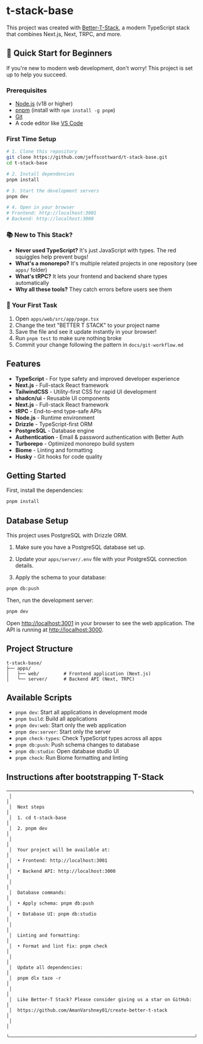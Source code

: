 # t-stack-base

This project was created with [Better-T-Stack](https://github.com/AmanVarshney01/create-better-t-stack), a modern TypeScript stack that combines Next.js, Next, TRPC, and more.

## 🚀 Quick Start for Beginners

If you're new to modern web development, don't worry! This project is set up to help you succeed.

### Prerequisites
- [Node.js](https://nodejs.org/) (v18 or higher)
- [pnpm](https://pnpm.io/installation) (install with `npm install -g pnpm`)
- [Git](https://git-scm.com/downloads)
- A code editor like [VS Code](https://code.visualstudio.com/)

### First Time Setup
```bash
# 1. Clone this repository
git clone https://github.com/jeffscottward/t-stack-base.git
cd t-stack-base

# 2. Install dependencies
pnpm install

# 3. Start the development servers
pnpm dev

# 4. Open in your browser
# Frontend: http://localhost:3001
# Backend: http://localhost:3000
```

### 📚 New to This Stack?
- **Never used TypeScript?** It's just JavaScript with types. The red squiggles help prevent bugs!
- **What's a monorepo?** It's multiple related projects in one repository (see `apps/` folder)
- **What's tRPC?** It lets your frontend and backend share types automatically
- **Why all these tools?** They catch errors before users see them

### 🎯 Your First Task
1. Open `apps/web/src/app/page.tsx`
2. Change the text "BETTER T STACK" to your project name
3. Save the file and see it update instantly in your browser!
4. Run `pnpm test` to make sure nothing broke
5. Commit your change following the pattern in `docs/git-workflow.md`

## Features

- **TypeScript** - For type safety and improved developer experience
- **Next.js** - Full-stack React framework
- **TailwindCSS** - Utility-first CSS for rapid UI development
- **shadcn/ui** - Reusable UI components
- **Next.js** - Full-stack React framework
- **tRPC** - End-to-end type-safe APIs
- **Node.js** - Runtime environment
- **Drizzle** - TypeScript-first ORM
- **PostgreSQL** - Database engine
- **Authentication** - Email & password authentication with Better Auth
- **Turborepo** - Optimized monorepo build system
- **Biome** - Linting and formatting
- **Husky** - Git hooks for code quality

## Getting Started

First, install the dependencies:

```bash
pnpm install
```
## Database Setup

This project uses PostgreSQL with Drizzle ORM.

1. Make sure you have a PostgreSQL database set up.
2. Update your `apps/server/.env` file with your PostgreSQL connection details.

3. Apply the schema to your database:
```bash
pnpm db:push
```


Then, run the development server:

```bash
pnpm dev
```

Open [http://localhost:3001](http://localhost:3001) in your browser to see the web application.
The API is running at [http://localhost:3000](http://localhost:3000).



## Project Structure

```
t-stack-base/
├── apps/
│   ├── web/         # Frontend application (Next.js)
│   └── server/      # Backend API (Next, TRPC)
```

## Available Scripts

- `pnpm dev`: Start all applications in development mode
- `pnpm build`: Build all applications
- `pnpm dev:web`: Start only the web application
- `pnpm dev:server`: Start only the server
- `pnpm check-types`: Check TypeScript types across all apps
- `pnpm db:push`: Push schema changes to database
- `pnpm db:studio`: Open database studio UI
- `pnpm check`: Run Biome formatting and linting

## Instructions after bootstrapping T-Stack

```
────────────────────────────────────────────────────────────────────╮
 │                                                                    │
 │  Next steps                                                        │
 │  1. cd t-stack-base                                                │
 │  2. pnpm dev                                                       │
 │                                                                    │
 │  Your project will be available at:                                │
 │  • Frontend: http://localhost:3001                                 │
 │  • Backend API: http://localhost:3000                              │
 │                                                                    │
 │  Database commands:                                                │
 │  • Apply schema: pnpm db:push                                      │
 │  • Database UI: pnpm db:studio                                     │
 │                                                                    │
 │  Linting and formatting:                                           │
 │  • Format and lint fix: pnpm check                                 │
 │                                                                    │
 │  Update all dependencies:                                          │
 │  pnpm dlx taze -r                                                  │
 │                                                                    │
 │  Like Better-T Stack? Please consider giving us a star on GitHub:  │
 │  https://github.com/AmanVarshney01/create-better-t-stack           │
 │                                                                    │
 ╰────────────────────────────────────────────────────────────────────╯
```
